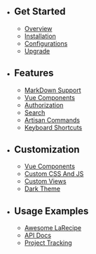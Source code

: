 - ## Get Started
    - [Overview](overview)
    - [Installation](installation)
    - [Configurations](configurations)
    - [Upgrade](upgrade)
- ## Features
    - [MarkDown Support](markdown-support)
    - [Vue Components](vue-components-support)
    - [Authorization](authorization)
    - [Search](search)
    - [Artisan Commands](artisan-commands)
    - [Keyboard Shortcuts](keyboard-shortcuts)
- ## Customization
    - [Vue Components](vue-components-customization)
    - [Custom CSS And JS](custom-css-and-js)
    - [Custom Views](custom-views)
    - [Dark Theme](dark-theme)
- ## Usage Examples
    - [Awesome LaRecipe](example-documentations)
    - [API Docs](example-api-docs)
    - [Project Tracking](example-project-tracking)